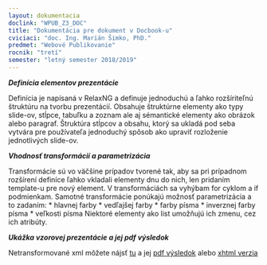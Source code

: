 ```yaml
---
layout: dokumentacia
doclink: "WPUB_Z3_DOC"
title: "Dokumentácia pre dokument v Docbook-u"
cviciaci: "doc. Ing. Marián Šimko, PhD."
predmet: "Webové Publikovanie"
rocnik: "tretí"
semester: "letný semester 2018/2019"
---
```


***Definícia elementov prezentácie***

Definícia je napísaná v RelaxNG a definuje jednoduchú a ľahko rozšíriteľnú štruktúru na tvorbu prezentácií. Obsahuje štruktúrne elementy ako typy slide-ov, stĺpce, tabuľku a zoznam ale aj sémantické elementy ako obrázok alebo paragraf. Štruktúra stĺpcov a obsahu, ktorý sa ukladá pod seba vytvára pre používateľa jednoduchý spôsob ako upraviť rozloženie jednotlivých slide-ov.

***Vhodnosť transformácií a parametrizácia***

Transformácie sú vo väčšine prípadov tvorené tak, aby sa pri prípadnom rozšírení definíce ľahko vkladali elementy dnu do nich, len pridaním template-u pre nový element. V transformáciách sa vyhýbam for cyklom a if podmienkam. Samotné transformácie ponúkajú možnosť parametrizácia a to zadaním: * hlavnej farby
            * vedľajšej farby
            * farby písma
            * inverznej farby písma
            * veľkosti písma
Niektoré elementy ako list umožňujú ich zmenu, cez ich atribúty.

***Ukážka vzorovej prezentácie a jej pdf výsledok***

Netransformované xml môžete nájsť [tu](https://psoltes.github.io/prezentacia.xml) a jej [pdf výsledok](https://psoltes.github.io/output.pdf) alebo [xhtml verzia](https://psoltes.github.io/presentation/slide1.xhtml)